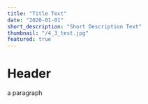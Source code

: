 ```yaml
---
title: "Title Text"
date: "2020-01-01"
short_description: "Short Description Text"
thumbnail: "/4_3_test.jpg"
featured: true
---
```



# Header

a paragraph